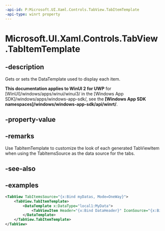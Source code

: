 ```yaml
---
-api-id: P:Microsoft.UI.Xaml.Controls.TabView.TabItemTemplate
-api-type: winrt property
---
```


# Microsoft.UI.Xaml.Controls.TabView.TabItemTemplate

<!--
public Windows.UI.Xaml.DataTemplate TabItemTemplate { get; set; }
-->

## -description

Gets or sets the DataTemplate used to display each item.

**This documentation applies to WinUI 2 for UWP** for [WinUI]/windows/apps/winui/winui3/ in the [Windows App SDK]/windows/apps/windows-app-sdk/, see the **[Windows App SDK namespaces]/windows/windows-app-sdk/api/winrt/**.

## -property-value

## -remarks

Use TabItemTemplate to customize the look of each generated TabViewItem when using the TabItemsSource as the data source for the tabs.

## -see-also

## -examples

``` xml
<TabView TabItemsSource="{x:Bind myDatas, Mode=OneWay}">
    <TabView.TabItemTemplate>
        <DataTemplate x:DataType="local1:MyData">
            <TabViewItem Header="{x:Bind DataHeader}" IconSource="{x:Bind DataIconSource}" Content="{x:Bind DataContent}" />
        </DataTemplate>
    </TabView.TabItemTemplate>
</TabView>
```
